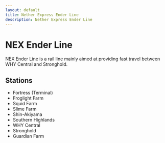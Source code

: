 ```yaml
---
layout: default
title: Nether Express Ender Line
description: Nether Express Ender Line
---
```


# NEX Ender Line

NEX Ender Line is a rail line mainly aimed at providing fast travel between WHY Central and Stronghold.

## Stations

- Fortress (Terminal)
- Froglight Farm
- Squid Farm
- Slime Farm
- Shin-Akiyama
- Southern Highlands
- WHY Central
- Stronghold
- Guardian Farm
